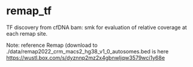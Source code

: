 # remap_tf
TF discovery from cfDNA bam: smk for evaluation of relative coverage at each remap site. 

Note: reference Remap (download to ./data/remap2022_crm_macs2_hg38_v1_0_autosomes.bed is here https://wustl.box.com/s/dyznnp2mz2x4gbnwljqw3579wci1y68e
